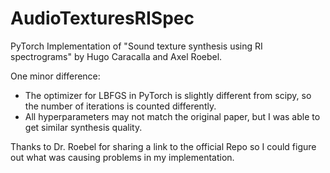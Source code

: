 # AudioTexturesRISpec
PyTorch Implementation of "Sound texture synthesis using RI spectrograms" by Hugo Caracalla and Axel Roebel.

One minor difference:

* The optimizer for LBFGS in PyTorch is slightly different from scipy, so the number of iterations is counted differently.
* All hyperparameters may not match the original paper, but I was able to get similar synthesis quality.

Thanks to Dr. Roebel for sharing a link to the official Repo so I could figure out what was causing problems in my implementation.
  
